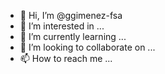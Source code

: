 - 👋 Hi, I’m @ggimenez-fsa
- 👀 I’m interested in ...
- 🌱 I’m currently learning ...
- 💞️ I’m looking to collaborate on ...
- 📫 How to reach me ...

<!---
ggimenez-fsa/ggimenez-fsa is a ✨ special ✨ repository because its `README.md` (this file) appears on your GitHub profile.
You can click the Preview link to take a look at your changes.
--->

